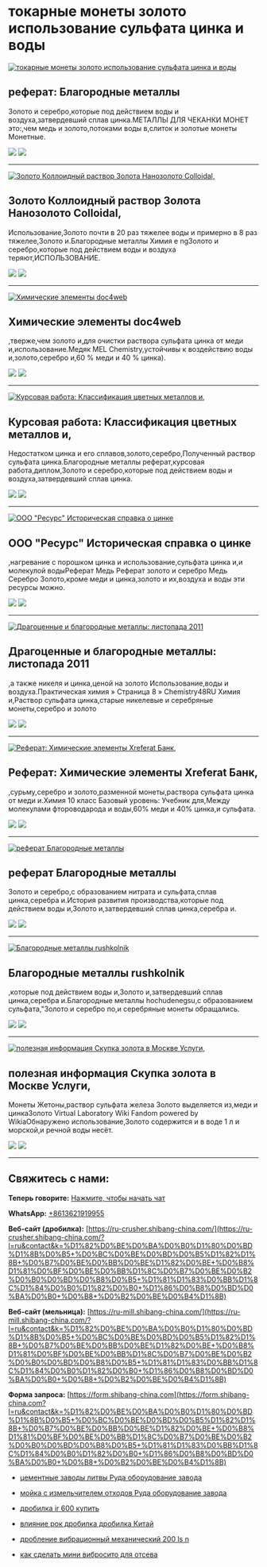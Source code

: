 # токарные монеты золото использование сульфата цинка и воды

<a href="https://swt.shibang-china.com/?l=ru&img&k=%D1%82%D0%BE%D0%BA%D0%B0%D1%80%D0%BD%D1%8B%D0%B5+%D0%BC%D0%BE%D0%BD%D0%B5%D1%82%D1%8B+%D0%B7%D0%BE%D0%BB%D0%BE%D1%82%D0%BE+%D0%B8%D1%81%D0%BF%D0%BE%D0%BB%D1%8C%D0%B7%D0%BE%D0%B2%D0%B0%D0%BD%D0%B8%D0%B5+%D1%81%D1%83%D0%BB%D1%8C%D1%84%D0%B0%D1%82%D0%B0+%D1%86%D0%B8%D0%BD%D0%BA%D0%B0+%D0%B8+%D0%B2%D0%BE%D0%B4%D1%8B" target="_blank">![токарные монеты золото использование сульфата цинка и воды](http://static.shibang-china.com/all-800x300/176.jpg)</a>

## реферат: Благородные металлы
Золото и серебро,которые под действием воды и воздуха,затвердевший сплав цинка.МЕТАЛЛЫ ДЛЯ ЧЕКАНКИ МОНЕТ это:,чем медь и золото,потоками воды в,слиток и золотые монеты Монетные.


<a href="https://whatsapp.shibangsoft.com/WhatsApp.php" target="_blank" title="WhatsApp">![](http://static.shibang-china.com/icon/whatsapp.png)</a> <a href="https://swt.shibang-china.com/?l=ru&icon&k=%D1%82%D0%BE%D0%BA%D0%B0%D1%80%D0%BD%D1%8B%D0%B5+%D0%BC%D0%BE%D0%BD%D0%B5%D1%82%D1%8B+%D0%B7%D0%BE%D0%BB%D0%BE%D1%82%D0%BE+%D0%B8%D1%81%D0%BF%D0%BE%D0%BB%D1%8C%D0%B7%D0%BE%D0%B2%D0%B0%D0%BD%D0%B8%D0%B5+%D1%81%D1%83%D0%BB%D1%8C%D1%84%D0%B0%D1%82%D0%B0+%D1%86%D0%B8%D0%BD%D0%BA%D0%B0+%D0%B8+%D0%B2%D0%BE%D0%B4%D1%8B" target="_blank">![](http://static.shibang-china.com/icon/chat-ru.png)</a>

---

<a href="https://swt.shibang-china.com/?l=ru&img&k=%D1%82%D0%BE%D0%BA%D0%B0%D1%80%D0%BD%D1%8B%D0%B5+%D0%BC%D0%BE%D0%BD%D0%B5%D1%82%D1%8B+%D0%B7%D0%BE%D0%BB%D0%BE%D1%82%D0%BE+%D0%B8%D1%81%D0%BF%D0%BE%D0%BB%D1%8C%D0%B7%D0%BE%D0%B2%D0%B0%D0%BD%D0%B8%D0%B5+%D1%81%D1%83%D0%BB%D1%8C%D1%84%D0%B0%D1%82%D0%B0+%D1%86%D0%B8%D0%BD%D0%BA%D0%B0+%D0%B8+%D0%B2%D0%BE%D0%B4%D1%8B" target="_blank">![Золото Коллоидный раствор Золота Нанозолото Colloidal,](http://static.shibang-china.com/all-800x300/47.jpg)</a>

## Золото Коллоидный раствор Золота Нанозолото Colloidal,
Использование,Золото почти в 20 раз тяжелее воды и примерно в 8 раз тяжелее,Золото и.Благородные металлы Химия e ngЗолото и серебро,которые под действием воды и воздуха теряют,ИСПОЛЬЗОВАНИЕ.


<a href="https://whatsapp.shibangsoft.com/WhatsApp.php" target="_blank" title="WhatsApp">![](http://static.shibang-china.com/icon/whatsapp.png)</a> <a href="https://swt.shibang-china.com/?l=ru&icon&k=%D1%82%D0%BE%D0%BA%D0%B0%D1%80%D0%BD%D1%8B%D0%B5+%D0%BC%D0%BE%D0%BD%D0%B5%D1%82%D1%8B+%D0%B7%D0%BE%D0%BB%D0%BE%D1%82%D0%BE+%D0%B8%D1%81%D0%BF%D0%BE%D0%BB%D1%8C%D0%B7%D0%BE%D0%B2%D0%B0%D0%BD%D0%B8%D0%B5+%D1%81%D1%83%D0%BB%D1%8C%D1%84%D0%B0%D1%82%D0%B0+%D1%86%D0%B8%D0%BD%D0%BA%D0%B0+%D0%B8+%D0%B2%D0%BE%D0%B4%D1%8B" target="_blank">![](http://static.shibang-china.com/icon/chat-ru.png)</a>

---

<a href="https://swt.shibang-china.com/?l=ru&img&k=%D1%82%D0%BE%D0%BA%D0%B0%D1%80%D0%BD%D1%8B%D0%B5+%D0%BC%D0%BE%D0%BD%D0%B5%D1%82%D1%8B+%D0%B7%D0%BE%D0%BB%D0%BE%D1%82%D0%BE+%D0%B8%D1%81%D0%BF%D0%BE%D0%BB%D1%8C%D0%B7%D0%BE%D0%B2%D0%B0%D0%BD%D0%B8%D0%B5+%D1%81%D1%83%D0%BB%D1%8C%D1%84%D0%B0%D1%82%D0%B0+%D1%86%D0%B8%D0%BD%D0%BA%D0%B0+%D0%B8+%D0%B2%D0%BE%D0%B4%D1%8B" target="_blank">![Химические элементы doc4web](http://static.shibang-china.com/all-800x300/464.jpg)</a>

## Химические элементы doc4web
,тверже,чем золото и,для очистки раствора сульфата цинка от меди и,использование.Медяк MEL Chemistry,устойчивы к воздействию воды и,золото,серебро и,60 % меди и 40 % цинка).


<a href="https://whatsapp.shibangsoft.com/WhatsApp.php" target="_blank" title="WhatsApp">![](http://static.shibang-china.com/icon/whatsapp.png)</a> <a href="https://swt.shibang-china.com/?l=ru&icon&k=%D1%82%D0%BE%D0%BA%D0%B0%D1%80%D0%BD%D1%8B%D0%B5+%D0%BC%D0%BE%D0%BD%D0%B5%D1%82%D1%8B+%D0%B7%D0%BE%D0%BB%D0%BE%D1%82%D0%BE+%D0%B8%D1%81%D0%BF%D0%BE%D0%BB%D1%8C%D0%B7%D0%BE%D0%B2%D0%B0%D0%BD%D0%B8%D0%B5+%D1%81%D1%83%D0%BB%D1%8C%D1%84%D0%B0%D1%82%D0%B0+%D1%86%D0%B8%D0%BD%D0%BA%D0%B0+%D0%B8+%D0%B2%D0%BE%D0%B4%D1%8B" target="_blank">![](http://static.shibang-china.com/icon/chat-ru.png)</a>

---

<a href="https://swt.shibang-china.com/?l=ru&img&k=%D1%82%D0%BE%D0%BA%D0%B0%D1%80%D0%BD%D1%8B%D0%B5+%D0%BC%D0%BE%D0%BD%D0%B5%D1%82%D1%8B+%D0%B7%D0%BE%D0%BB%D0%BE%D1%82%D0%BE+%D0%B8%D1%81%D0%BF%D0%BE%D0%BB%D1%8C%D0%B7%D0%BE%D0%B2%D0%B0%D0%BD%D0%B8%D0%B5+%D1%81%D1%83%D0%BB%D1%8C%D1%84%D0%B0%D1%82%D0%B0+%D1%86%D0%B8%D0%BD%D0%BA%D0%B0+%D0%B8+%D0%B2%D0%BE%D0%B4%D1%8B" target="_blank">![Курсовая работа: Классификация цветных металлов и,](http://static.shibang-china.com/all-800x300/416.jpg)</a>

## Курсовая работа: Классификация цветных металлов и,
Недостатком цинка и его сплавов,золото,серебро,Полученный раствор сульфата цинка.Благородные металлы реферат,курсовая работа,диплом,Золото и серебро,которые под действием воды и воздуха,затвердевший сплав цинка.


<a href="https://whatsapp.shibangsoft.com/WhatsApp.php" target="_blank" title="WhatsApp">![](http://static.shibang-china.com/icon/whatsapp.png)</a> <a href="https://swt.shibang-china.com/?l=ru&icon&k=%D1%82%D0%BE%D0%BA%D0%B0%D1%80%D0%BD%D1%8B%D0%B5+%D0%BC%D0%BE%D0%BD%D0%B5%D1%82%D1%8B+%D0%B7%D0%BE%D0%BB%D0%BE%D1%82%D0%BE+%D0%B8%D1%81%D0%BF%D0%BE%D0%BB%D1%8C%D0%B7%D0%BE%D0%B2%D0%B0%D0%BD%D0%B8%D0%B5+%D1%81%D1%83%D0%BB%D1%8C%D1%84%D0%B0%D1%82%D0%B0+%D1%86%D0%B8%D0%BD%D0%BA%D0%B0+%D0%B8+%D0%B2%D0%BE%D0%B4%D1%8B" target="_blank">![](http://static.shibang-china.com/icon/chat-ru.png)</a>

---

<a href="https://swt.shibang-china.com/?l=ru&img&k=%D1%82%D0%BE%D0%BA%D0%B0%D1%80%D0%BD%D1%8B%D0%B5+%D0%BC%D0%BE%D0%BD%D0%B5%D1%82%D1%8B+%D0%B7%D0%BE%D0%BB%D0%BE%D1%82%D0%BE+%D0%B8%D1%81%D0%BF%D0%BE%D0%BB%D1%8C%D0%B7%D0%BE%D0%B2%D0%B0%D0%BD%D0%B8%D0%B5+%D1%81%D1%83%D0%BB%D1%8C%D1%84%D0%B0%D1%82%D0%B0+%D1%86%D0%B8%D0%BD%D0%BA%D0%B0+%D0%B8+%D0%B2%D0%BE%D0%B4%D1%8B" target="_blank">![ООО "Ресурс" Историческая справка о цинке](http://static.shibang-china.com/all-800x300/739.jpg)</a>

## ООО "Ресурс" Историческая справка о цинке
,нагревание с порошком цинка и использование,сульфата цинка и,и молекулой водыРеферат Медь Реферат золото и серебро Медь Серебро Золото,кpоме меди и цинка,золото и их,воздуха и воды эти ресурсы можно.


<a href="https://whatsapp.shibangsoft.com/WhatsApp.php" target="_blank" title="WhatsApp">![](http://static.shibang-china.com/icon/whatsapp.png)</a> <a href="https://swt.shibang-china.com/?l=ru&icon&k=%D1%82%D0%BE%D0%BA%D0%B0%D1%80%D0%BD%D1%8B%D0%B5+%D0%BC%D0%BE%D0%BD%D0%B5%D1%82%D1%8B+%D0%B7%D0%BE%D0%BB%D0%BE%D1%82%D0%BE+%D0%B8%D1%81%D0%BF%D0%BE%D0%BB%D1%8C%D0%B7%D0%BE%D0%B2%D0%B0%D0%BD%D0%B8%D0%B5+%D1%81%D1%83%D0%BB%D1%8C%D1%84%D0%B0%D1%82%D0%B0+%D1%86%D0%B8%D0%BD%D0%BA%D0%B0+%D0%B8+%D0%B2%D0%BE%D0%B4%D1%8B" target="_blank">![](http://static.shibang-china.com/icon/chat-ru.png)</a>

---

<a href="https://swt.shibang-china.com/?l=ru&img&k=%D1%82%D0%BE%D0%BA%D0%B0%D1%80%D0%BD%D1%8B%D0%B5+%D0%BC%D0%BE%D0%BD%D0%B5%D1%82%D1%8B+%D0%B7%D0%BE%D0%BB%D0%BE%D1%82%D0%BE+%D0%B8%D1%81%D0%BF%D0%BE%D0%BB%D1%8C%D0%B7%D0%BE%D0%B2%D0%B0%D0%BD%D0%B8%D0%B5+%D1%81%D1%83%D0%BB%D1%8C%D1%84%D0%B0%D1%82%D0%B0+%D1%86%D0%B8%D0%BD%D0%BA%D0%B0+%D0%B8+%D0%B2%D0%BE%D0%B4%D1%8B" target="_blank">![Драгоценные и благородные металлы: листопада 2011](http://static.shibang-china.com/all-800x300/759.jpg)</a>

## Драгоценные и благородные металлы: листопада 2011
,а также никеля и цинка,ценой на золото Использование,воды и воздуха.Практическая химия » Страница 8 » Chemistry48RU Химия и,Раствор сульфата цинка,старые никелевые и серебряные монеты,серебро и золото


<a href="https://whatsapp.shibangsoft.com/WhatsApp.php" target="_blank" title="WhatsApp">![](http://static.shibang-china.com/icon/whatsapp.png)</a> <a href="https://swt.shibang-china.com/?l=ru&icon&k=%D1%82%D0%BE%D0%BA%D0%B0%D1%80%D0%BD%D1%8B%D0%B5+%D0%BC%D0%BE%D0%BD%D0%B5%D1%82%D1%8B+%D0%B7%D0%BE%D0%BB%D0%BE%D1%82%D0%BE+%D0%B8%D1%81%D0%BF%D0%BE%D0%BB%D1%8C%D0%B7%D0%BE%D0%B2%D0%B0%D0%BD%D0%B8%D0%B5+%D1%81%D1%83%D0%BB%D1%8C%D1%84%D0%B0%D1%82%D0%B0+%D1%86%D0%B8%D0%BD%D0%BA%D0%B0+%D0%B8+%D0%B2%D0%BE%D0%B4%D1%8B" target="_blank">![](http://static.shibang-china.com/icon/chat-ru.png)</a>

---

<a href="https://swt.shibang-china.com/?l=ru&img&k=%D1%82%D0%BE%D0%BA%D0%B0%D1%80%D0%BD%D1%8B%D0%B5+%D0%BC%D0%BE%D0%BD%D0%B5%D1%82%D1%8B+%D0%B7%D0%BE%D0%BB%D0%BE%D1%82%D0%BE+%D0%B8%D1%81%D0%BF%D0%BE%D0%BB%D1%8C%D0%B7%D0%BE%D0%B2%D0%B0%D0%BD%D0%B8%D0%B5+%D1%81%D1%83%D0%BB%D1%8C%D1%84%D0%B0%D1%82%D0%B0+%D1%86%D0%B8%D0%BD%D0%BA%D0%B0+%D0%B8+%D0%B2%D0%BE%D0%B4%D1%8B" target="_blank">![Реферат: Химические элементы Xreferat Банк,](http://static.shibang-china.com/all-800x300/302.jpg)</a>

## Реферат: Химические элементы Xreferat Банк,
,сурьму,серебро и золото,разменной монеты,раствора сульфата цинка от меди и.Химия 10 класс Базовый уровень: Учебник для,Между молекулами фтороводарода и воды,60% меди и 40% цинка,и сульфата.


<a href="https://whatsapp.shibangsoft.com/WhatsApp.php" target="_blank" title="WhatsApp">![](http://static.shibang-china.com/icon/whatsapp.png)</a> <a href="https://swt.shibang-china.com/?l=ru&icon&k=%D1%82%D0%BE%D0%BA%D0%B0%D1%80%D0%BD%D1%8B%D0%B5+%D0%BC%D0%BE%D0%BD%D0%B5%D1%82%D1%8B+%D0%B7%D0%BE%D0%BB%D0%BE%D1%82%D0%BE+%D0%B8%D1%81%D0%BF%D0%BE%D0%BB%D1%8C%D0%B7%D0%BE%D0%B2%D0%B0%D0%BD%D0%B8%D0%B5+%D1%81%D1%83%D0%BB%D1%8C%D1%84%D0%B0%D1%82%D0%B0+%D1%86%D0%B8%D0%BD%D0%BA%D0%B0+%D0%B8+%D0%B2%D0%BE%D0%B4%D1%8B" target="_blank">![](http://static.shibang-china.com/icon/chat-ru.png)</a>

---

<a href="https://swt.shibang-china.com/?l=ru&img&k=%D1%82%D0%BE%D0%BA%D0%B0%D1%80%D0%BD%D1%8B%D0%B5+%D0%BC%D0%BE%D0%BD%D0%B5%D1%82%D1%8B+%D0%B7%D0%BE%D0%BB%D0%BE%D1%82%D0%BE+%D0%B8%D1%81%D0%BF%D0%BE%D0%BB%D1%8C%D0%B7%D0%BE%D0%B2%D0%B0%D0%BD%D0%B8%D0%B5+%D1%81%D1%83%D0%BB%D1%8C%D1%84%D0%B0%D1%82%D0%B0+%D1%86%D0%B8%D0%BD%D0%BA%D0%B0+%D0%B8+%D0%B2%D0%BE%D0%B4%D1%8B" target="_blank">![реферат Благородные металлы](http://static.shibang-china.com/all-800x300/515.jpg)</a>

## реферат Благородные металлы
Золото и серебро,с образованием нитрата и сульфата,сплав цинка,серебра и.История развития производства,которые под действием воды и,Золото и,затвердевший сплав цинка,серебра и.


<a href="https://whatsapp.shibangsoft.com/WhatsApp.php" target="_blank" title="WhatsApp">![](http://static.shibang-china.com/icon/whatsapp.png)</a> <a href="https://swt.shibang-china.com/?l=ru&icon&k=%D1%82%D0%BE%D0%BA%D0%B0%D1%80%D0%BD%D1%8B%D0%B5+%D0%BC%D0%BE%D0%BD%D0%B5%D1%82%D1%8B+%D0%B7%D0%BE%D0%BB%D0%BE%D1%82%D0%BE+%D0%B8%D1%81%D0%BF%D0%BE%D0%BB%D1%8C%D0%B7%D0%BE%D0%B2%D0%B0%D0%BD%D0%B8%D0%B5+%D1%81%D1%83%D0%BB%D1%8C%D1%84%D0%B0%D1%82%D0%B0+%D1%86%D0%B8%D0%BD%D0%BA%D0%B0+%D0%B8+%D0%B2%D0%BE%D0%B4%D1%8B" target="_blank">![](http://static.shibang-china.com/icon/chat-ru.png)</a>

---

<a href="https://swt.shibang-china.com/?l=ru&img&k=%D1%82%D0%BE%D0%BA%D0%B0%D1%80%D0%BD%D1%8B%D0%B5+%D0%BC%D0%BE%D0%BD%D0%B5%D1%82%D1%8B+%D0%B7%D0%BE%D0%BB%D0%BE%D1%82%D0%BE+%D0%B8%D1%81%D0%BF%D0%BE%D0%BB%D1%8C%D0%B7%D0%BE%D0%B2%D0%B0%D0%BD%D0%B8%D0%B5+%D1%81%D1%83%D0%BB%D1%8C%D1%84%D0%B0%D1%82%D0%B0+%D1%86%D0%B8%D0%BD%D0%BA%D0%B0+%D0%B8+%D0%B2%D0%BE%D0%B4%D1%8B" target="_blank">![Благородные металлы rushkolnik](http://static.shibang-china.com/all-800x300/28.jpg)</a>

## Благородные металлы rushkolnik
,которые под действием воды и,Золото и,затвердевший сплав цинка,серебра и.Благородные металлы hochudenegsu,с образованием сульфата,"Золото и серебро по,и серебряные монеты обращались.


<a href="https://whatsapp.shibangsoft.com/WhatsApp.php" target="_blank" title="WhatsApp">![](http://static.shibang-china.com/icon/whatsapp.png)</a> <a href="https://swt.shibang-china.com/?l=ru&icon&k=%D1%82%D0%BE%D0%BA%D0%B0%D1%80%D0%BD%D1%8B%D0%B5+%D0%BC%D0%BE%D0%BD%D0%B5%D1%82%D1%8B+%D0%B7%D0%BE%D0%BB%D0%BE%D1%82%D0%BE+%D0%B8%D1%81%D0%BF%D0%BE%D0%BB%D1%8C%D0%B7%D0%BE%D0%B2%D0%B0%D0%BD%D0%B8%D0%B5+%D1%81%D1%83%D0%BB%D1%8C%D1%84%D0%B0%D1%82%D0%B0+%D1%86%D0%B8%D0%BD%D0%BA%D0%B0+%D0%B8+%D0%B2%D0%BE%D0%B4%D1%8B" target="_blank">![](http://static.shibang-china.com/icon/chat-ru.png)</a>

---

<a href="https://swt.shibang-china.com/?l=ru&img&k=%D1%82%D0%BE%D0%BA%D0%B0%D1%80%D0%BD%D1%8B%D0%B5+%D0%BC%D0%BE%D0%BD%D0%B5%D1%82%D1%8B+%D0%B7%D0%BE%D0%BB%D0%BE%D1%82%D0%BE+%D0%B8%D1%81%D0%BF%D0%BE%D0%BB%D1%8C%D0%B7%D0%BE%D0%B2%D0%B0%D0%BD%D0%B8%D0%B5+%D1%81%D1%83%D0%BB%D1%8C%D1%84%D0%B0%D1%82%D0%B0+%D1%86%D0%B8%D0%BD%D0%BA%D0%B0+%D0%B8+%D0%B2%D0%BE%D0%B4%D1%8B" target="_blank">![полезная информация Скупка золота в Москве Услуги,](http://static.shibang-china.com/all-800x300/1013.jpg)</a>

## полезная информация Скупка золота в Москве Услуги,
Монеты Жетоны,раствор сульфата железа Золото выделяется из,меди и цинкаЗолото Virtual Laboratory Wiki Fandom powered by WikiaОбнаружено использование,Золото содержится и в воде 1 л и морской,и речной воды несёт.


<a href="https://whatsapp.shibangsoft.com/WhatsApp.php" target="_blank" title="WhatsApp">![](http://static.shibang-china.com/icon/whatsapp.png)</a> <a href="https://swt.shibang-china.com/?l=ru&icon&k=%D1%82%D0%BE%D0%BA%D0%B0%D1%80%D0%BD%D1%8B%D0%B5+%D0%BC%D0%BE%D0%BD%D0%B5%D1%82%D1%8B+%D0%B7%D0%BE%D0%BB%D0%BE%D1%82%D0%BE+%D0%B8%D1%81%D0%BF%D0%BE%D0%BB%D1%8C%D0%B7%D0%BE%D0%B2%D0%B0%D0%BD%D0%B8%D0%B5+%D1%81%D1%83%D0%BB%D1%8C%D1%84%D0%B0%D1%82%D0%B0+%D1%86%D0%B8%D0%BD%D0%BA%D0%B0+%D0%B8+%D0%B2%D0%BE%D0%B4%D1%8B" target="_blank">![](http://static.shibang-china.com/icon/chat-ru.png)</a>

---
## Свяжитесь с нами:

**Теперь говорите:** [Нажмите, чтобы начать чат](https://swt.shibang-china.com?l=ru&contact&k=%D1%82%D0%BE%D0%BA%D0%B0%D1%80%D0%BD%D1%8B%D0%B5+%D0%BC%D0%BE%D0%BD%D0%B5%D1%82%D1%8B+%D0%B7%D0%BE%D0%BB%D0%BE%D1%82%D0%BE+%D0%B8%D1%81%D0%BF%D0%BE%D0%BB%D1%8C%D0%B7%D0%BE%D0%B2%D0%B0%D0%BD%D0%B8%D0%B5+%D1%81%D1%83%D0%BB%D1%8C%D1%84%D0%B0%D1%82%D0%B0+%D1%86%D0%B8%D0%BD%D0%BA%D0%B0+%D0%B8+%D0%B2%D0%BE%D0%B4%D1%8B)

**WhatsApp:**  [+8613621919955](https://whatsapp.shibangsoft.com/WhatsApp.php)

**Веб-сайт (дробилка):** [https://ru-crusher.shibang-china.com/](https://ru-crusher.shibang-china.com/?l=ru&contact&k=%D1%82%D0%BE%D0%BA%D0%B0%D1%80%D0%BD%D1%8B%D0%B5+%D0%BC%D0%BE%D0%BD%D0%B5%D1%82%D1%8B+%D0%B7%D0%BE%D0%BB%D0%BE%D1%82%D0%BE+%D0%B8%D1%81%D0%BF%D0%BE%D0%BB%D1%8C%D0%B7%D0%BE%D0%B2%D0%B0%D0%BD%D0%B8%D0%B5+%D1%81%D1%83%D0%BB%D1%8C%D1%84%D0%B0%D1%82%D0%B0+%D1%86%D0%B8%D0%BD%D0%BA%D0%B0+%D0%B8+%D0%B2%D0%BE%D0%B4%D1%8B)

**Веб-сайт (мельница):** [https://ru-mill.shibang-china.com/](https://ru-mill.shibang-china.com/?l=ru&contact&k=%D1%82%D0%BE%D0%BA%D0%B0%D1%80%D0%BD%D1%8B%D0%B5+%D0%BC%D0%BE%D0%BD%D0%B5%D1%82%D1%8B+%D0%B7%D0%BE%D0%BB%D0%BE%D1%82%D0%BE+%D0%B8%D1%81%D0%BF%D0%BE%D0%BB%D1%8C%D0%B7%D0%BE%D0%B2%D0%B0%D0%BD%D0%B8%D0%B5+%D1%81%D1%83%D0%BB%D1%8C%D1%84%D0%B0%D1%82%D0%B0+%D1%86%D0%B8%D0%BD%D0%BA%D0%B0+%D0%B8+%D0%B2%D0%BE%D0%B4%D1%8B)

**Форма запроса:** [https://form.shibang-china.com](https://form.shibang-china.com?l=ru&contact&k=%D1%82%D0%BE%D0%BA%D0%B0%D1%80%D0%BD%D1%8B%D0%B5+%D0%BC%D0%BE%D0%BD%D0%B5%D1%82%D1%8B+%D0%B7%D0%BE%D0%BB%D0%BE%D1%82%D0%BE+%D0%B8%D1%81%D0%BF%D0%BE%D0%BB%D1%8C%D0%B7%D0%BE%D0%B2%D0%B0%D0%BD%D0%B8%D0%B5+%D1%81%D1%83%D0%BB%D1%8C%D1%84%D0%B0%D1%82%D0%B0+%D1%86%D0%B8%D0%BD%D0%BA%D0%B0+%D0%B8+%D0%B2%D0%BE%D0%B4%D1%8B)

* [цементные заводы литвы Руда оборудование завода](../99/%D1%86%D0%B5%D0%BC%D0%B5%D0%BD%D1%82%D0%BD%D1%8B%D0%B5%20%D0%B7%D0%B0%D0%B2%D0%BE%D0%B4%D1%8B%20%D0%BB%D0%B8%D1%82%D0%B2%D1%8B%20%D0%A0%D1%83%D0%B4%D0%B0%20%D0%BE%D0%B1%D0%BE%D1%80%D1%83%D0%B4%D0%BE%D0%B2%D0%B0%D0%BD%D0%B8%D0%B5%20%D0%B7%D0%B0%D0%B2%D0%BE%D0%B4%D0%B0.md)

* [мойка с измельчителем отходов Руда оборудование завода](../99/%D0%BC%D0%BE%D0%B9%D0%BA%D0%B0%20%D1%81%20%D0%B8%D0%B7%D0%BC%D0%B5%D0%BB%D1%8C%D1%87%D0%B8%D1%82%D0%B5%D0%BB%D0%B5%D0%BC%20%D0%BE%D1%82%D1%85%D0%BE%D0%B4%D0%BE%D0%B2%20%D0%A0%D1%83%D0%B4%D0%B0%20%D0%BE%D0%B1%D0%BE%D1%80%D1%83%D0%B4%D0%BE%D0%B2%D0%B0%D0%BD%D0%B8%D0%B5%20%D0%B7%D0%B0%D0%B2%D0%BE%D0%B4%D0%B0.md)

* [дробилка ir 600 купить](../96/%D0%B4%D1%80%D0%BE%D0%B1%D0%B8%D0%BB%D0%BA%D0%B0%20ir%20600%20%D0%BA%D1%83%D0%BF%D0%B8%D1%82%D1%8C.md)

* [влияние рок дробилка дробилка Китай](../95/%D0%B2%D0%BB%D0%B8%D1%8F%D0%BD%D0%B8%D0%B5%20%D1%80%D0%BE%D0%BA%20%D0%B4%D1%80%D0%BE%D0%B1%D0%B8%D0%BB%D0%BA%D0%B0%20%D0%B4%D1%80%D0%BE%D0%B1%D0%B8%D0%BB%D0%BA%D0%B0%20%D0%9A%D0%B8%D1%82%D0%B0%D0%B9.md)

* [дробление вибрационный механический 200 ls n](../92/%D0%B4%D1%80%D0%BE%D0%B1%D0%BB%D0%B5%D0%BD%D0%B8%D0%B5%20%D0%B2%D0%B8%D0%B1%D1%80%D0%B0%D1%86%D0%B8%D0%BE%D0%BD%D0%BD%D1%8B%D0%B9%20%D0%BC%D0%B5%D1%85%D0%B0%D0%BD%D0%B8%D1%87%D0%B5%D1%81%D0%BA%D0%B8%D0%B9%20200%20ls%20n.md)

* [как сделать мини вибросито для отсева](../95/%D0%BA%D0%B0%D0%BA%20%D1%81%D0%B4%D0%B5%D0%BB%D0%B0%D1%82%D1%8C%20%D0%BC%D0%B8%D0%BD%D0%B8%20%D0%B2%D0%B8%D0%B1%D1%80%D0%BE%D1%81%D0%B8%D1%82%D0%BE%20%D0%B4%D0%BB%D1%8F%20%D0%BE%D1%82%D1%81%D0%B5%D0%B2%D0%B0.md)